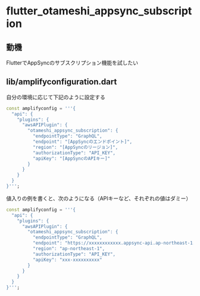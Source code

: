 # flutter_otameshi_appsync_subscription

## 動機
FlutterでAppSyncのサブスクリプション機能を試したい

## lib/amplifyconfiguration.dart

自分の環境に応じて下記のように設定する

```dart
const amplifyconfig = '''{
  "api": {
    "plugins": {
      "awsAPIPlugin": {
        "otameshi_appsync_subscription": {
          "endpointType": "GraphQL",
          "endpoint": "[AppSyncのエンドポイント]",
          "region": "[AppSyncのリージョン]",
          "authorizationType": "API_KEY",
          "apiKey": "[AppSyncのAPIキー]"
        }
      }
    }
  }
}''';
```

値入りの例を書くと、次のようになる（APIキーなど、それぞれの値はダミー）

```dart
const amplifyconfig = '''{
  "api": {
    "plugins": {
      "awsAPIPlugin": {
        "otameshi_appsync_subscription": {
          "endpointType": "GraphQL",
          "endpoint": "https://xxxxxxxxxxxx.appsync-api.ap-northeast-1.amazonaws.com/graphql",
          "region": "ap-northeast-1",
          "authorizationType": "API_KEY",
          "apiKey": "xxx-xxxxxxxxxx"
        }
      }
    }
  }
}''';
```
